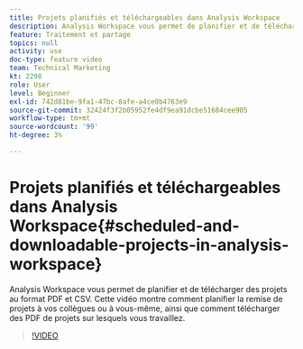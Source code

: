 ```yaml
---
title: Projets planifiés et téléchargeables dans Analysis Workspace
description: Analysis Workspace vous permet de planifier et de télécharger des projets au format PDF et CSV. Cette vidéo montre comment planifier la remise de projets à vos collègues ou à vous-même, ainsi que comment télécharger des PDF de projets sur lesquels vous travaillez.
feature: Traitement et partage
topics: null
activity: use
doc-type: feature video
team: Technical Marketing
kt: 2298
role: User
level: Beginner
exl-id: 742d81be-9fa1-47bc-8afe-a4ce0b4763e9
source-git-commit: 32424f3f2b05952fe4df9ea91dcbe51684cee905
workflow-type: tm+mt
source-wordcount: '99'
ht-degree: 3%

---
```


# Projets planifiés et téléchargeables dans Analysis Workspace{#scheduled-and-downloadable-projects-in-analysis-workspace}

Analysis Workspace vous permet de planifier et de télécharger des projets au format PDF et CSV. Cette vidéo montre comment planifier la remise de projets à vos collègues ou à vous-même, ainsi que comment télécharger des PDF de projets sur lesquels vous travaillez.

>[!VIDEO](https://video.tv.adobe.com/v/24709/?quality=12)
